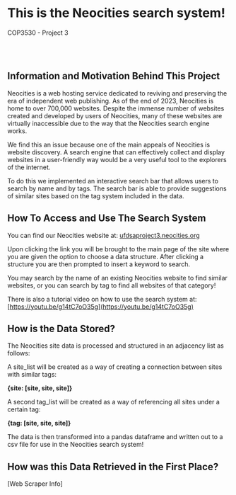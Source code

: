 <H1> This is the Neocities search system! </h1>
COP3530 - Project 3

<br/><br/>

## Information and Motivation Behind This Project

Neocities is a web hosting service dedicated to reviving and preserving the era of independent web publishing. As of the end of 2023, Neocities is home to over 700,000 websites. Despite the immense number of websites created and developed by users of Neocities, many of these websites are virtually inaccessible due to the way that the Neocities search engine works.

We find this an issue because one of the main appeals of Neocities is website discovery. A search engine that can effectively collect and display websites in a user-friendly way would be a very useful tool to the explorers of the internet.

To do this we implemented an interactive search bar that allows users to search by name and by tags. The search bar is able to provide suggestions of similar sites based on the tag system included in the data.


## How To Access and Use The Search System

You can find our Neocities website at: [ufdsaproject3.neocities.org](ufdsaproject3.neocities.org)

Upon clicking the link you will be brought to the main page of the site where you are given the option to choose a data structure. After clicking a structure you are then prompted to insert a keyword to search.

You may search by the name of an existing Neocities website to find similar websites, or you can search by tag to find all websites of that category!

There is also a tutorial video on how to use the search system at: [https://youtu.be/g14tC7oO35g](https://youtu.be/g14tC7oO35g)


## How is the Data Stored?

The Neocities site data is processed and structured in an adjacency list as follows:

A site_list will be created as a way of creating a connection between sites with similar tags:

**{site: [site, site, site]}**

A second tag_list will be created as a way of referencing all sites under a certain tag:

**{tag: [site, site, site]}**

The data is then transformed into a pandas dataframe and written out to a csv file for use in the Neocities search system!


## How was this Data Retrieved in the First Place?

[Web Scraper Info]


